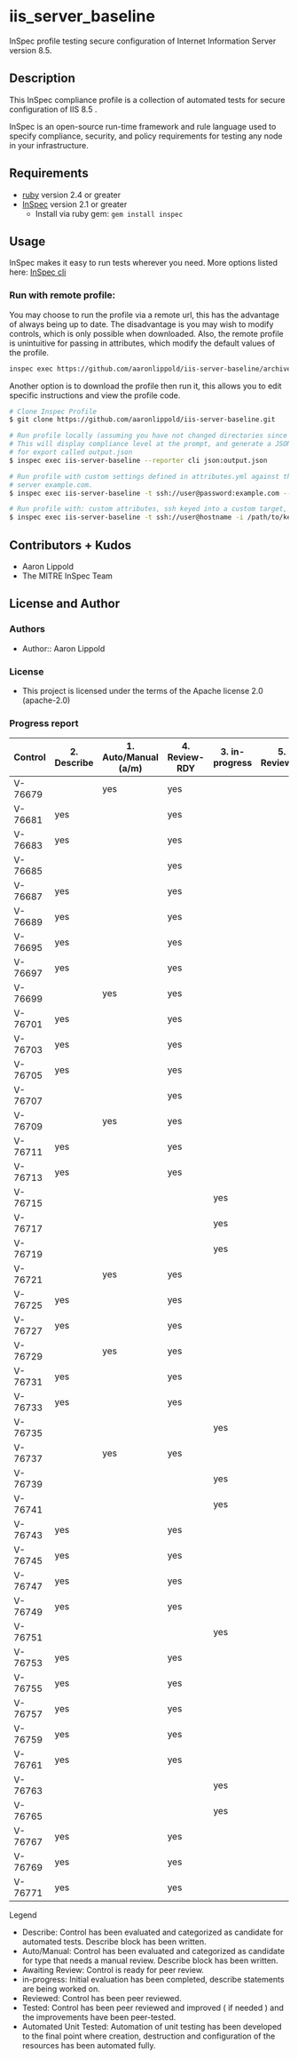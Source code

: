 # iis_server_baseline

InSpec profile testing secure configuration of Internet Information Server version 8.5.

## Description

This InSpec compliance profile is a collection of automated tests for secure configuration of IIS 8.5 .

InSpec is an open-source run-time framework and rule language used to specify compliance, security, and policy requirements for testing any node in your infrastructure.

## Requirements

- [ruby](https://www.ruby-lang.org/en/) version 2.4  or greater
- [InSpec](http://inspec.io/) version 2.1  or greater
    - Install via ruby gem: `gem install inspec`

## Usage
InSpec makes it easy to run tests wherever you need. More options listed here: [InSpec cli](http://inspec.io/docs/reference/cli/)

### Run with remote profile:
You may choose to run the profile via a remote url, this has the advantage of always being up to date.
The disadvantage is you may wish to modify controls, which is only possible when downloaded.
Also, the remote profile is unintuitive for passing in attributes, which modify the default values of the profile.
``` bash
inspec exec https://github.com/aaronlippold/iis-server-baseline/archive/master.tar.gz
```

Another option is to download the profile then run it, this allows you to edit specific instructions and view the profile code.
``` bash
# Clone Inspec Profile
$ git clone https://github.com/aaronlippold/iis-server-baseline.git

# Run profile locally (assuming you have not changed directories since cloning)
# This will display compliance level at the prompt, and generate a JSON file 
# for export called output.json
$ inspec exec iis-server-baseline --reporter cli json:output.json

# Run profile with custom settings defined in attributes.yml against the target 
# server example.com. 
$ inspec exec iis-server-baseline -t ssh://user@password:example.com --attrs attributes.yml --reporter cli json:output.json

# Run profile with: custom attributes, ssh keyed into a custom target, and sudo.
$ inspec exec iis-server-baseline -t ssh://user@hostname -i /path/to/key --sudo --attrs attributes.yml --reporter cli json:output.json
```


## Contributors + Kudos

- Aaron Lippold
- The MITRE InSpec Team

## License and Author

### Authors

- Author:: Aaron Lippold

### License 

* This project is licensed under the terms of the Apache license 2.0 (apache-2.0)

### Progress report

|Control| 2. Describe  |  1. Auto/Manual (a/m)  |  4. Review-RDY  |  3. in-progress  |  5. Reviewed  |  6. Tested   |  7. Automated Unit Tests |
|-------|-----------|-----------|-----------|-----------|-----------|-----------|------------|
|V-76679|           |    yes    |    yes    |           |           |           |            |
|V-76681|    yes    |           |    yes    |           |           |           |            |
|V-76683|    yes    |           |    yes    |           |           |           |            |
|V-76685|           |           |    yes    |           |           |           |            |
|V-76687|    yes    |           |    yes    |           |           |           |            |
|V-76689|    yes    |           |    yes    |           |           |           |            |
|V-76695|    yes    |           |    yes    |           |           |           |            |
|V-76697|    yes    |           |    yes    |           |           |           |            |
|V-76699|           |    yes    |    yes    |           |           |           |            |
|V-76701|    yes    |           |    yes    |           |           |           |            |
|V-76703|    yes    |           |    yes    |           |           |           |            |
|V-76705|    yes    |           |    yes    |           |           |           |            |
|V-76707|           |           |    yes    |           |           |           |            |
|V-76709|           |     yes   |    yes    |           |           |           |            |
|V-76711|    yes    |           |    yes    |           |           |           |            |
|V-76713|    yes    |           |    yes    |           |           |           |            |
|V-76715|           |           |           |    yes    |           |           |            |
|V-76717|           |           |           |    yes    |           |           |            |
|V-76719|           |           |           |    yes    |           |           |            |
|V-76721|           |    yes    |    yes    |           |           |           |            |
|V-76725|    yes    |           |    yes    |           |           |           |            |
|V-76727|    yes    |           |    yes    |           |           |           |            |
|V-76729|           |    yes    |    yes    |           |           |           |            |
|V-76731|    yes    |           |    yes    |           |           |           |            |
|V-76733|    yes    |           |    yes    |           |           |           |            |
|V-76735|           |           |           |    yes    |           |           |            |
|V-76737|           |    yes    |    yes    |           |           |           |            |
|V-76739|           |           |           |    yes    |           |           |            |
|V-76741|           |           |           |    yes    |           |           |            |
|V-76743|    yes    |           |    yes    |           |           |           |            |
|V-76745|    yes    |           |    yes    |           |           |           |            |
|V-76747|    yes    |           |    yes    |           |           |           |            |
|V-76749|    yes    |           |    yes    |           |           |           |            |
|V-76751|           |           |           |    yes    |           |           |            |
|V-76753|    yes    |           |    yes    |           |           |           |            |
|V-76755|    yes    |           |    yes    |           |           |           |            |
|V-76757|    yes    |           |    yes    |           |           |           |            |
|V-76759|    yes    |           |    yes    |           |           |           |            |
|V-76761|    yes    |           |    yes    |           |           |           |            |
|V-76763|           |           |           |    yes    |           |           |            |
|V-76765|           |           |           |    yes    |           |           |            |
|V-76767|    yes    |           |    yes    |           |           |           |            |
|V-76769|    yes    |           |    yes    |           |           |           |            |
|V-76771|    yes    |           |    yes    |           |           |           |            ||

Legend
- Describe: Control has been evaluated and categorized as candidate for automated tests. Describe block has been written.
- Auto/Manual: Control has been evaluated and categorized as candidate for type that needs a manual review. Describe block has been written.
- Awaiting Review: Control is ready for peer review.
- in-progress: Initial evaluation has been completed, describe statements are being worked on.
- Reviewed: Control has been peer reviewed.
- Tested: Control has been peer reviewed and improved ( if needed ) and the improvements have been peer-tested.
- Automated Unit Tested: Automation of unit testing has been developed to the final point where creation, destruction and configuration of the resources has been automated fully.

